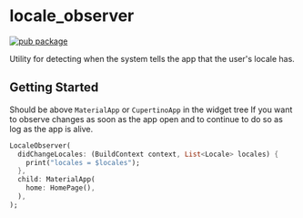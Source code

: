 # locale_observer

[![pub package](https://img.shields.io/pub/v/locale_observer.svg)](https://pub.dev/packages/locale_observer)

Utility for detecting when the system tells the app that the user's locale has.

## Getting Started

Should be above `MaterialApp` or `CupertinoApp` in the widget tree
If you want to observe changes as soon as the app open 
and to continue to do so as log as the app is alive.

```dart
LocaleObserver(
  didChangeLocales: (BuildContext context, List<Locale> locales) {
    print("locales = $locales");
  },
  child: MaterialApp(
    home: HomePage(),
  ),
);
```
